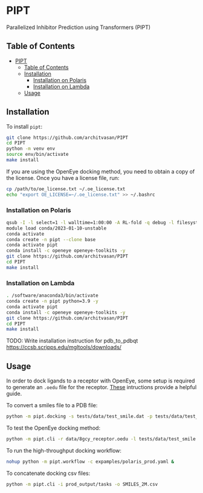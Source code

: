 # PIPT
Parallelized Inhibitor Prediction using Transformers (PIPT)

## Table of Contents
- [PIPT](#pipt)
  - [Table of Contents](#table-of-contents)
  - [Installation](#installation)
    - [Installation on Polaris](#installation-on-polaris)
    - [Installation on Lambda](#installation-on-lambda)
  - [Usage](#usage)

## Installation

To install `pipt`:
```bash
git clone https://github.com/architvasan/PIPT
cd PIPT
python -m venv env
source env/bin/activate
make install
```

If you are using the OpenEye docking method, you need to obtain a copy of the license.
Once you have a license file, run:
```bash
cp /path/to/oe_license.txt ~/.oe_license.txt
echo "export OE_LICENSE=~/.oe_license.txt" >> ~/.bashrc
```

### Installation on Polaris
```bash
qsub -I -l select=1 -l walltime=1:00:00 -A RL-fold -q debug -l filesystems=home:eagle
module load conda/2023-01-10-unstable
conda activate
conda create -n pipt --clone base
conda activate pipt
conda install -c openeye openeye-toolkits -y
git clone https://github.com/architvasan/PIPT
cd PIPT
make install
```

### Installation on Lambda
```bash
. /software/anaconda3/bin/activate
conda create -n pipt python=3.9 -y
conda activate pipt
conda install -c openeye openeye-toolkits -y
git clone https://github.com/architvasan/PIPT
cd PIPT
make install
```

TODO: Write installation instruction for pdb_to_pdbqt https://ccsb.scripps.edu/mgltools/downloads/

## Usage

In order to dock ligands to a receptor with OpenEye, some setup is required to generate an `.oedu`
file for the receptor. [These](https://docs.eyesopen.com/applications/oedocking/make_receptor/make_receptor_setup.html) intructions provide a helpful guide.


To convert a smiles file to a PDB file:
```bash
python -m pipt.docking -s tests/data/test_smile.dat -p tests/data/test_smile.pdb
```

To test the OpenEye docking method:
```bash
python -m pipt.cli -r data/8gcy_receptor.oedu -l tests/data/test_smile.dat -o tests/data/output
```

To run the high-throughput docking workflow:
```bash
nohup python -m pipt.workflow -c expamples/polaris_prod.yaml &
```

To concatenate docking csv files:
```bash
python -m pipt.cli -i prod_output/tasks -o SMILES_2M.csv
```
